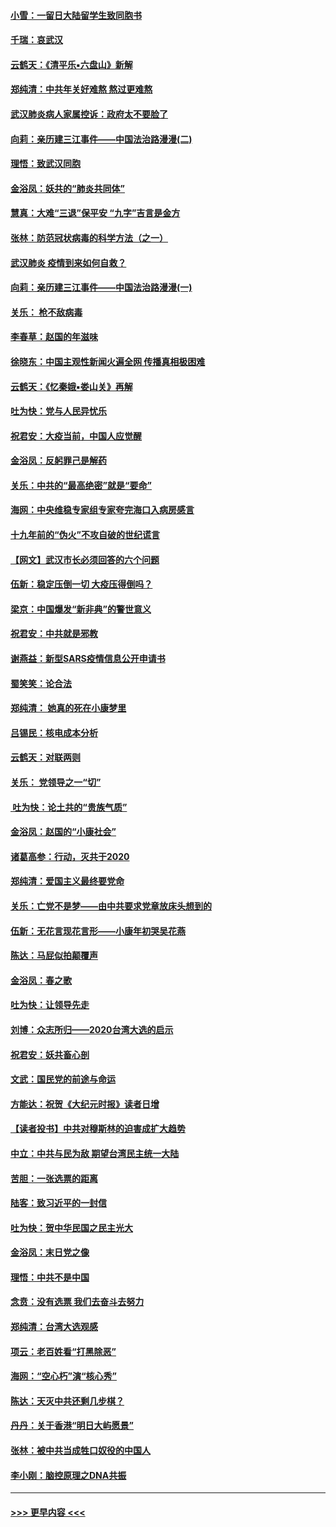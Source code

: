 #### [小雪：一留日大陆留学生致同胞书](../pages/nsc993/n11834624.md?t=02010331) 
#### [千瑞：哀武汉](../pages/nsc993/n11833647.md?t=02010331) 
#### [云鹤天：《清平乐▪六盘山》新解](../pages/nsc993/n11833611.md?t=02010331) 
#### [郑纯清：中共年关好难熬 熬过更难熬](../pages/nsc993/n11833489.md?t=02010331) 
#### [武汉肺炎病人家属控诉：政府太不要脸了](../pages/nsc993/n11833205.md?t=02010331) 
#### [向莉：亲历建三江事件——中国法治路漫漫(二)](../pages/nsc993/n11829102.md?t=02010331) 
#### [理悟：致武汉同胞](../pages/nsc993/n11831522.md?t=02010331) 
#### [金浴凤：妖共的“肺炎共同体”](../pages/nsc993/n11829448.md?t=02010331) 
#### [慧真：大难“三退”保平安 “九字”吉言是金方](../pages/nsc993/n11829501.md?t=02010331) 
#### [张林：防范冠状病毒的科学方法（之一）](../pages/nsc993/n11828618.md?t=02010331) 
#### [武汉肺炎 疫情到来如何自救？](../pages/nsc993/n11827632.md?t=02010331) 
#### [向莉：亲历建三江事件——中国法治路漫漫(一)](../pages/nsc993/n11827190.md?t=02010331) 
#### [关乐： 枪不敌病毒](../pages/nsc993/n11826746.md?t=02010331) 
#### [李春草：赵国的年滋味](../pages/nsc993/n11826321.md?t=02010331) 
#### [徐晓东：中国主观性新闻火遍全网 传播真相极困难](../pages/nsc993/n11826508.md?t=02010331) 
#### [云鹤天：《忆秦娥▪娄山关》再解](../pages/nsc993/n11824682.md?t=02010331) 
#### [吐为快：党与人民异忧乐](../pages/nsc993/n11824660.md?t=02010331) 
#### [祝君安：大疫当前，中国人应觉醒](../pages/nsc993/n11821946.md?t=02010331) 
#### [金浴凤：反躬罪己是解药](../pages/nsc993/n11820280.md?t=02010331) 
#### [关乐：中共的“最高绝密”就是“要命”](../pages/nsc993/n11816946.md?t=02010331) 
#### [海网：中央维稳专家组专家夸完海口入病房感言](../pages/nsc993/n11815138.md?t=02010331) 
#### [十九年前的“伪火”不攻自破的世纪谎言](../pages/nsc993/n11813238.md?t=02010331) 
#### [【网文】武汉市长必须回答的六个问题](../pages/nsc993/n11813848.md?t=02010331) 
#### [伍新：稳定压倒一切 大疫压得倒吗？](../pages/nsc993/n11812634.md?t=02010331) 
#### [梁京：中国爆发“新非典”的警世意义](../pages/nsc993/n11812554.md?t=02010331) 
#### [祝君安：中共就是邪教](../pages/nsc993/n11812431.md?t=02010331) 
#### [谢燕益：新型SARS疫情信息公开申请书](../pages/nsc993/n11808840.md?t=02010331) 
#### [蜀笑笑：论合法](../pages/nsc993/n11808064.md?t=02010331) 
#### [郑纯清： 她真的死在小康梦里](../pages/nsc993/n11806623.md?t=02010331) 
#### [吕锡民：核电成本分析](../pages/nsc993/n11806284.md?t=02010331) 
#### [云鹤天：对联两则](../pages/nsc993/n11805957.md?t=02010331) 
#### [关乐： 党领导之一“切”](../pages/nsc993/n11804505.md?t=02010331) 
#### [ 吐为快：论土共的“贵族气质”](../pages/nsc993/n11804490.md?t=02010331) 
#### [金浴凤：赵国的“小康社会”](../pages/nsc993/n11804452.md?t=02010331) 
#### [诸葛高参：行动，灭共于2020](../pages/nsc993/n11804120.md?t=02010331) 
#### [郑纯清：爱国主义最终要党命](../pages/nsc993/n11802197.md?t=02010331) 
#### [关乐：亡党不是梦——由中共要求党章放床头想到的](../pages/nsc993/n11802156.md?t=02010331) 
#### [伍新：无花言现花言形——小康年初哭吴花燕](../pages/nsc993/n11800044.md?t=02010331) 
#### [陈达：马屁似拍颠覆声](../pages/nsc993/n11800010.md?t=02010331) 
#### [金浴凤：春之歌](../pages/nsc993/n11797687.md?t=02010331) 
#### [吐为快：让领导先走](../pages/nsc993/n11797512.md?t=02010331) 
#### [刘博：众志所归——2020台湾大选的启示](../pages/nsc993/n11796878.md?t=02010331) 
#### [祝君安：妖共畜心剖](../pages/nsc993/n11794273.md?t=02010331) 
#### [文武：国民党的前途与命运](../pages/nsc993/n11794198.md?t=02010331) 
#### [方能达：祝贺《大纪元时报》读者日增](../pages/nsc993/n11793807.md?t=02010331) 
#### [【读者投书】中共对穆斯林的迫害成扩大趋势](../pages/nsc993/n11791371.md?t=02010331) 
#### [中立：中共与民为敌 期望台湾民主统一大陆](../pages/nsc993/n11790392.md?t=02010331) 
#### [苦胆：一张选票的距离](../pages/nsc993/n11788914.md?t=02010331) 
#### [陆客：致习近平的一封信](../pages/nsc993/n11788867.md?t=02010331) 
#### [吐为快：贺中华民国之民主光大](../pages/nsc993/n11788618.md?t=02010331) 
#### [金浴凤：末日党之像](../pages/nsc993/n11787475.md?t=02010331) 
#### [理悟：中共不是中国](../pages/nsc993/n11787463.md?t=02010331) 
#### [念贲：没有选票  我们去奋斗去努力](../pages/nsc993/n11787398.md?t=02010331) 
#### [郑纯清：台湾大选观感](../pages/nsc993/n11786210.md?t=02010331) 
#### [项云：老百姓看“打黑除恶”](../pages/nsc993/n11785398.md?t=02010331) 
#### [海网：“空心朽”演“核心秀”](../pages/nsc993/n11783874.md?t=02010331) 
#### [陈达：天灭中共还剩几步棋？](../pages/nsc993/n11783719.md?t=02010331) 
#### [丹丹：关于香港“明日大屿愿景”](../pages/nsc993/n11783273.md?t=02010331) 
#### [张林：被中共当成牲口奴役的中国人](../pages/nsc993/n11782397.md?t=02010331) 
#### [李小刚：脑控原理之DNA共振](../pages/nsc993/n11780962.md?t=02010331) 

----
#### [ >>> 更早内容 <<< ](../indexes/nsc993-earlier.md)
